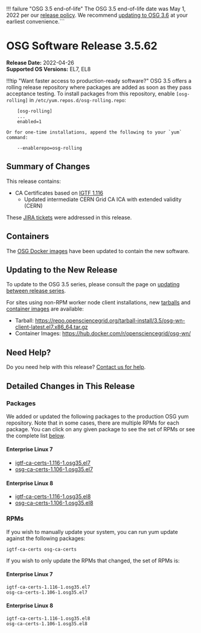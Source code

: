 !!! failure "OSG 3.5 end-of-life"
    The OSG 3.5 end-of-life date was May 1, 2022 per our
    [release policy](https://opensciencegrid.org/technology/policy/release-series/).
    We recommend
    [updating to OSG 3.6](https://opensciencegrid.org/docs/release/updating-to-osg-36/)
    at your earliest convenience.```

OSG Software Release 3.5.62
===========================

**Release Date:** 2022-04-26  
**Supported OS Versions:** EL7, EL8

!!!tip "Want faster access to production-ready software?"
    OSG 3.5 offers a rolling release repository where packages are added as soon as they pass acceptance testing.
    To install packages from this repository, enable `[osg-rolling]` in `/etc/yum.repos.d/osg-rolling.repo`:

        [osg-rolling]
        ...
        enabled=1

    Or for one-time installations, append the following to your `yum` command:

        --enablerepo=osg-rolling

Summary of Changes
------------------

This release contains:

-   CA Certificates based on [IGTF 1.116](http://dist.eugridpma.info/distribution/igtf/current/CHANGES)
    -   Updated intermediate CERN Grid CA ICA with extended validity (CERN)

These
[JIRA tickets](https://opensciencegrid.atlassian.net/issues/?jql=project%20%3D%20SOFTWARE%20AND%20fixVersion%20in%20(3.5.62)%20ORDER%20BY%20priority%20DESC%2C%20key%20DESC)
were addressed in this release.

Containers
----------

The [OSG Docker images](https://hub.docker.com/u/opensciencegrid/) have been updated to contain the new software.

Updating to the New Release
---------------------------

To update to the OSG 3.5 series, please consult the page on
[updating between release series](../updating-to-osg-35.md).

For sites using non-RPM worker node client installations, new [tarballs](../../worker-node/install-wn-tarball.md) and
[container images](../../worker-node/using-wn-containers.md) are available:

- Tarball: <https://repo.opensciencegrid.org/tarball-install/3.5/osg-wn-client-latest.el7.x86_64.tar.gz>
- Container Images: <https://hub.docker.com/r/opensciencegrid/osg-wn/>

Need Help?
----------

Do you need help with this release? [Contact us for help](../../common/help.md).

Detailed Changes in This Release
--------------------------------

### Packages

We added or updated the following packages to the production OSG yum repository.
Note that in some cases, there are multiple RPMs for each package.
You can click on any given package to see the set of RPMs or see the complete list [below](#rpms).

#### Enterprise Linux 7

-   [igtf-ca-certs-1.116-1.osg35.el7](https://koji.chtc.wisc.edu/koji/search?match=glob&type=build&terms=igtf-ca-certs-1.116-1.osg35.el7)
-   [osg-ca-certs-1.106-1.osg35.el7](https://koji.chtc.wisc.edu/koji/search?match=glob&type=build&terms=osg-ca-certs-1.106-1.osg35.el7)

#### Enterprise Linux 8

-   [igtf-ca-certs-1.116-1.osg35.el8](https://koji.chtc.wisc.edu/koji/search?match=glob&type=build&terms=igtf-ca-certs-1.116-1.osg35.el8)
-   [osg-ca-certs-1.106-1.osg35.el8](https://koji.chtc.wisc.edu/koji/search?match=glob&type=build&terms=osg-ca-certs-1.106-1.osg35.el8)

### RPMs

If you wish to manually update your system, you can run yum update against the following packages:

    igtf-ca-certs osg-ca-certs 

If you wish to only update the RPMs that changed, the set of RPMs is:

#### Enterprise Linux 7

``` file
igtf-ca-certs-1.116-1.osg35.el7
osg-ca-certs-1.106-1.osg35.el7
```

#### Enterprise Linux 8

``` file
igtf-ca-certs-1.116-1.osg35.el8
osg-ca-certs-1.106-1.osg35.el8
```

